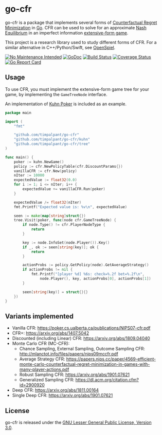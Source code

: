 go-cfr
======

go-cfr is a package that implements several forms of [Counterfactual Regret Minimization](https://www.quora.com/What-is-an-intuitive-explanation-of-counterfactual-regret-minimization) in [Go](https://golang.org).
CFR can be used to solve for an approximate [Nash Equilibrium](https://en.wikipedia.org/wiki/Nash_equilibrium)
in an imperfect information [extensive-form game](https://en.wikipedia.org/wiki/Extensive-form_game).

This project is a research library used to study different forms of CFR. For a similar alternative in C++/Python/Swift, see [OpenSpiel](https://github.com/deepmind/open_spiel).

[![No Maintenance Intended](http://unmaintained.tech/badge.svg)](http://unmaintained.tech/)
[![GoDoc](https://godoc.org/github.com/timpalpant/go-cfr?status.svg)](http://godoc.org/github.com/timpalpant/go-cfr)
[![Build Status](https://travis-ci.org/timpalpant/go-cfr.svg?branch=master)](https://travis-ci.org/timpalpant/go-cfr)
[![Coverage Status](https://coveralls.io/repos/timpalpant/go-cfr/badge.svg?branch=master&service=github)](https://coveralls.io/github/timpalpant/go-cfr?branch=master)
[![Go Report Card](https://goreportcard.com/badge/github.com/timpalpant/go-cfr)](https://goreportcard.com/badge/github.com/timpalpant/go-cfr)

## Usage

To use CFR, you must implement the extensive-form game tree for your game,
by implementing the `GameTreeNode` interface.

An implementation of [Kuhn Poker](https://en.wikipedia.org/wiki/Kuhn_poker) is included
as an example.

```Go
package main

import (
	"fmt"

	"github.com/timpalpant/go-cfr"
	"github.com/timpalpant/go-cfr/kuhn"
	"github.com/timpalpant/go-cfr/tree"
)

func main() {
	poker := kuhn.NewGame()
	policy := cfr.NewPolicyTable(cfr.DiscountParams{})
	vanillaCFR := cfr.New(policy)
	nIter := 10000
	expectedValue := float32(0.0)
	for i := 1; i <= nIter; i++ {
		expectedValue += vanillaCFR.Run(poker)
	}

	expectedValue /= float32(nIter)
	fmt.Printf("Expected value is: %v\n", expectedValue)

	seen := make(map[string]struct{})
	tree.Visit(poker, func(node cfr.GameTreeNode) {
		if node.Type() != cfr.PlayerNodeType {
			return
		}

		key := node.InfoSet(node.Player()).Key()
		if _, ok := seen[string(key)]; ok {
			return
		}

		actionProbs := policy.GetPolicy(node).GetAverageStrategy()
		if actionProbs != nil {
			fmt.Printf("[player %d] %6s: check=%.2f bet=%.2f\n",
				node.Player(), key, actionProbs[0], actionProbs[1])
		}

		seen[string(key)] = struct{}{}
	})
}
```

## Variants implemented

- Vanilla CFR: https://poker.cs.ualberta.ca/publications/NIPS07-cfr.pdf
- CFR+: https://arxiv.org/abs/1407.5042
- Discounted (including Linear) CFR: https://arxiv.org/abs/1809.04040
- Monte Carlo CFR (MC-CFR):
    - Chance Sampling, External Sampling, Outcome Sampling CFR: http://mlanctot.info/files/papers/nips09mccfr.pdf
    - Average Strategy CFR: https://papers.nips.cc/paper/4569-efficient-monte-carlo-counterfactual-regret-minimization-in-games-with-many-player-actions.pdf
    - Robust Sampling CFR: https://arxiv.org/abs/1901.07621
    - Generalized Sampling CFR: https://dl.acm.org/citation.cfm?id=2900920
- Deep CFR: https://arxiv.org/abs/1811.00164
- Single Deep CFR: https://arxiv.org/abs/1901.07621

## License

go-cfr is released under the [GNU Lesser General Public License, Version 3.0](https://www.gnu.org/licenses/lgpl-3.0.en.html).
